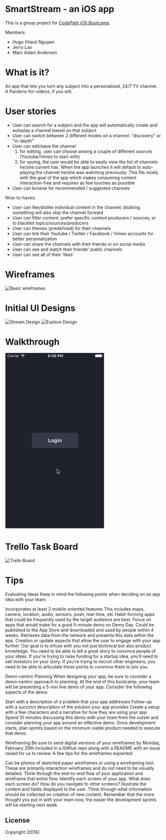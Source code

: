 # SmartStream - an iOS app

This is a group project for [CodePath iOS Bootcamp](http://courses.codepath.com/courses/intro_to_ios).

Members:
- Hugo (Hieu) Nguyen
- Jerry Lao
- Marc Adam Anderson

# What is it?
An app that lets you turn any subject into a personalized, 24/7 TV channel. A Pandora-for-videos, if you will.

# User stories

- User can search for a subject and the app will automatically create and autoplay a channel based on that subject
- User can switch between 2 different modes on a channel: "discovery" or "in-depth"
- User can edit/save the channel
  1. for editing, user can choose among a couple of different sources (Youtube/Vimeo to start with)
  2. for saving, the user would be able to easily view the list of channels he/she current has. When the app launches it will default to auto-playing the channel he/she was watching previously. This fits nicely with the goal of the app which makes consuming content interaction-free and requires as few touches as possible
- User can browse for recommended / suggested channels

Nice-to-haves:

- User can like/dislike individual content in the channel; disliking something will also skip the channel forward
- User can filter content: prefer specific content producers / sources,  or to blacklist topics/sources/producers
- User can themes (predefined) for their channels
- User can link their Youtube / Twitter / Facebook / Vimeo accounts for better personalization
- User can share the channels with their friends or on social media
- User can see and watch their friends' public channels
- User can see all of their 'likes'

# Wireframes

![Basic wireframes](/WireframesSmartStream.png?raw=true "Basic wireframes")

# Initial UI Designs

![Stream Design](Streams.png "Stream Design") ![Explore Design](ExploreSF.png "Explore Design")

# Walkthrough

![SmartStream Walkthrough](SmartWalkthrough.gif "SmartStream Walkthrough")

# Trello Task Board

![Trello Board](Trello.png "Trello Board")

# Tips

Evaluating Ideas
Keep in mind the following points when deciding on an app idea with your team:

Incorporates at least 2 mobile-oriented features
This includes maps, camera, location, audio, sensors, push, real-time, etc
Habit-forming apps that could be frequently used by the target audience are best.
Focus on apps that would make for a good 5-minute demo on Demo Day.
Could be published to the App Store and downloaded and used by people within 4 weeks.
Retrieves data from the network and presents this data within the app.
Creation or update aspects that allow the user to engage with your app further.
Our goal is to infuse with you not just technical but also product knowledge. You need to be able to tell a great story to convince people of your ideas. If you're trying to raise funding for a startup idea, you'll need to sell investors on your story. If you're trying to recruit other engineers, you need to be able to articulate these points to convince them to join you.

Demo-centric Planning
When designing your app, be sure to consider a demo-centric approach to planning. At the end of this bootcamp, your team will be presenting a 5-min live demo of your app. Consider the following aspects of the demo:

Start with a description of a problem that your app addresses
Follow-up with a succinct description of the solution your app provides
Create a setup with a few characters and a narrative for how they are using your app
Spend 10 minutes discussing this demo with your team from the outset and consider planning your app around an effective demo. Once development starts, plan sprints based on the minimum viable product needed to execute that demo.

Wireframing
Be sure to send digital versions of your wireframes by Monday, February 29th included in a GitHub repo along with a README with an issue raised for us to review. A few tips for the wireframes expected:

Can be photos of sketched paper wireframes or using a wireframing tool.
These are primarily interaction wireframes and do not need to be visually detailed.
Think through the end-to-end flow of your application and wireframe that entire flow.
Identify each screen of your app. What does each screen do? How do you navigate to other screens?
Illustrate the content and fields displayed to the user.
Think through what information should be collected on creation of new content.
Remember that the more thought you put in with your team now, the easier the development sprints will be starting next week.

## License

Copyright [2016]
